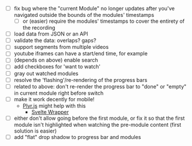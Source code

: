 - [ ] fix bug where the "current Module" no longer updates after you've navigated outside the bounds
  of the modules' timestamps
    - [ ] or (easier) require the modules' timestamps to cover the entirety of the recording
- [ ] load data from JSON or an API
- [ ] validate the data: overlaps? gaps?
- [ ] support segments from multiple videos
- [ ] youtube iframes can have a start/end time, for example
- [ ] (depends on above) enable search
- [ ] add checkboxes for 'want to watch'
- [ ] gray out watched modules
- [ ] resolve the 'flashing'/re-rendering of the progress bars
- [ ] related to above: don't re-render the progress bar to "done" or "empty" in current module
  right before switch
- [ ] make it work decently for mobile!
  - [Plyr.js](https://github.com/sampotts/plyr#api) might help with this
    - [Svelte Wrapper](https://github.com/benwoodward/svelte-plyr#readme)
- [ ] either don't allow going before the first module, or fix it so that the first module isn't highlighted when watching the pre-module content (first solution is easier)
- [ ] add "flat" drop shadow to progress bar and modules
